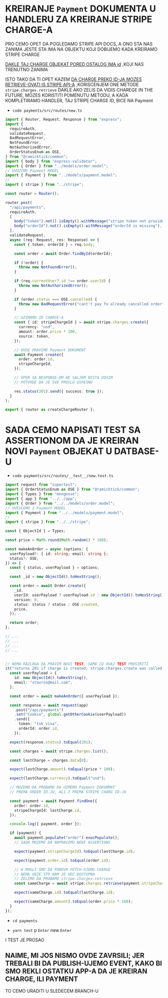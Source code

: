 # KREIRANJE `Payment` DOKUMENTA U HANDLERU ZA KREIRANJE STRIPE CHARGE-A

PRO CEMO OPET DA POGLEDAMO STRIPE API DOCS, A ONO STA NAS ZANIMA JESTE STA IMA NA OBJEKTU KOJI DOBIJEMO KADA KREIRAMO STRIPE CHARGE

[DAKLE TAJ CHARGE OBJEKAT PORED OSTALOG IMA id](https://stripe.com/docs/api/charges/create) ,KOJI NAS TRENUTNO ZANIMA

ISTO TAKO DA TI OPET KAZEM [DA CHARGE PREKO ID-JA MOZES RETRIEVE-OVATI IS STRIPE API-A](https://stripe.com/docs/api/charges/retrieve) ,KORISCENJEM ONE METODE `stripe.charges.retrieve` DAKLE AKO ZELIS DA VIDIS CHAREGE IN THE FUTURE, MOZES KORISTITI POMENUTU METODU, A KADA KOMPLETIRAMO HANDLER, TAJ STRIPE CHARGE ID, BICE NA Payment

- `code payments/src/routes/new.ts`

```ts
import { Router, Request, Response } from "express";
import {
  requireAuth,
  validateRequest,
  BadRequestError,
  NotFoundError,
  NotAuthorizedError,
  OrderStatusEnum as OSE,
} from "@ramicktick/common";
import { body } from "express-validator";
import { Order } from "../models/order.model";
// UVOZIMO Payment MODEL
import { Payment } from "../models/payment.model";
//
import { stripe } from "../stripe";

const router = Router();

router.post(
  "/api/payments",
  requireAuth,
  [
    body("token").not().isEmpty().withMessage("stripe token not provided"),
    body("orderId").not().isEmpty().withMessage("orderId is missing"),
  ],
  validateRequest,
  async (req: Request, res: Response) => {
    const { token, orderId } = req.body;

    const order = await Order.findById(orderId);

    if (!order) {
      throw new NotFoundError();
    }

    if (req.currentUser?.id !== order.userId) {
      throw new NotAuthorizedError();
    }

    if (order.status === OSE.cancelled) {
      throw new BadRequestError("cant't pay fo already cancelled order");
    }

    // UZIMAMO ID CHARGE-A
    const { id: stripeChargeId } = await stripe.charges.create({
      currency: "usd",
      amount: order.price * 100,
      source: token,
    });

    // OVDE PRAVIMO Payment DOKUMENT
    await Payment.create({
      order: order.id,
      stripeChargeId,
    });

    // OPER SA RESPONSE-OM NE SALJEM NISTA OOSIM
    // POTVRDE DA JE SVE PROSLO USPESNO

    res.status(201).send({ success: true });
  }
);

export { router as createChargeRouter };
```

# SADA CEMO NAPISATI TEST SA ASSERTIONOM DA JE KREIRAN NOVI `Payment` OBJEKAT U DATBASE-U

- `code payments/src/routes/__test__/new.test.ts`

```ts
import request from "supertest";
import { OrderStatusEnum as OSE } from "@ramicktick/common";
import { Types } from "mongoose";
import { app } from "../../app";
import { Order } from "../../models/order.model";
// UVESCEMO I Payment MODEL
import { Payment } from "../../models/payment.model";
//
import { stripe } from "../../stripe";

const { ObjectId } = Types;

const price = Math.round(Math.random() * 100);

const makeAnOrder = async (options: {
  userPayload?: { id: string; email: string };
  status?: OSE;
}) => {
  const { status, userPayload } = options;

  const _id = new ObjectId().toHexString();

  const order = await Order.create({
    _id,
    userId: userPayload ? userPayload.id : new ObjectId().toHexString(),
    version: 0,
    status: status ? status : OSE.created,
    price,
  });

  return order;
};

// ...
// ...
// ...
// ...


// NEMA RAZLOGA DA PRAVIM NOVI TEST, SAMO CU OVAJ TEST PROSIRITI
it("returns 201 if charge is created; stripe.charges.create was called; stripe chare object created, and payment object created", async () => {
  const userPayload = {
    id: new ObjectId().toHexString(),
    email: "stavros@mail.com",
  };

  const order = await makeAnOrder({ userPayload });

  const response = await request(app)
    .post("/api/payments")
    .set("Cookie", global.getOtherCookie(userPayload))
    .send({
      token: "tok_visa",
      orderId: order.id,
    });

  expect(response.status).toEqual(201);

  const charges = await stripe.charges.list();

  const lastCharge = charges.data[0];

  expect(lastCharge.amount).toEqual(price * 100);

  expect(lastCharge.currency).toEqual("usd");

  // MOZEMO DA PROBAMO DA UZMEMO Payment DOKUMRNT
  // PREMA ORDER ID-JU, ALI I PREMA STRIPE CHARG ID-JU

  const payment = await Payment.findOne({
    order: order.id,
    stripeChargeId: lastCharge.id,
  });

  console.log({ payment, order });

  if (payment) {
    await payment.populate("order").execPopulate();
    // SADA MOZEMO DA NAPRAVIMO NEKE ASSERTIONS

    expect(payment.stripeChargeId).toEqual(lastCharge.id);

    expect(payment.order.id).toEqual(order.id);

    // A MOGLI SMO DA PONOVO FETCH-UJEMO CHARGE
    // NEMA VEZE STO NAM JE VEC DOSTUPNA
    // ZELIMO DA PROBAMO stripe.charges.retrieve
    const sameCharge = await stripe.charges.retrieve(payment.stripeChargeId);

    expect(sameCharge.id).toEqual(lastCharge.id);

    expect(sameCharge.amount).toEqual(order.price * 100);
  }
});
```

- `cd payments`

- `yarn test` p `Enter` new `Enter`

I TEST JE PROSAO

## NAIME, MI JOS NISMO OVDE ZAVRSILI; JER TREBALI BI DA PUBLISH-UJEMO EVENT, KAKO BI SMO REKLI OSTATKU APP-A DA JE KREIRAN CHARGE, ILI PAYMENT

TO CEMO URADITI U SLEDECEM BRANCH-U

